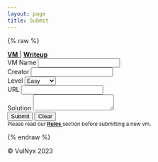 ```yaml
---
layout: page
title: Submit
---
```


{% raw %}

<meta name="viewport" content="width=device-width, initial-scale=1, maximum-scale=1">
<section class="form-container">
  <form class="form contact-form" id="myForm" action="https://formspree.io/f/xbjewngg" method="POST">
    <article class="form-options">
      <a href="/submit/" class="active">
        <strong>VM</strong>
      </a> 
      <span>|</span>
      <a href="/submit-writeup">
        <strong>Writeup</strong>
      </a> 
    </article>
    <div>
      <label class="form-label" for="name">VM Name</label>
      <input class="form-control" id="name" name="VM Name" type="text" required />
    </div>
    <div>
      <label class="form-label" for="creator">Creator</label>
      <input class="form-control" id="creator" name="Creator" type="text" required />
    </div>
    <div>
      <label class="form-label" for="level">Level</label>
      <select class="form-control" id="level" name="Level" required>
          <option value="Easy">Easy</option>
          <option value="Medium">Medium</option>
          <option value="Hard">Hard</option>
      </select>
    </div>
    <div>
      <label class="form-label" for="url">URL</label>
      <input class="form-control" id="url" name="URL" type="url" required />
    </div>
    <div>
      <label class="form-label" for="solution">Solution</label>
      <textarea class="form-control" id="solution" name="Solution" required></textarea>
    </div>
    <div>
      <button class="button" type="submit">Submit</button>
      <button class="button" type="reset">Clear</button>
    </div>
    <div class="form-footer">
      <small>Please read our 
        <a href="https://vulnyx.github.io/rules/" target="_blank">
          <strong>Rules</strong>
        </a> 
        section before submitting a new vm.
      </small>
    </div>
  </form>
</section>

{% endraw %}

<footer>
  <p>© VulNyx 2023</p>
</footer>

<script>
  document.getElementById("myForm").addEventListener("submit", function(event) {
    event.preventDefault();
    
    alert("VM sent successfully! Thanks.");

    var form = document.getElementById("myForm");
    var url = form.action;
    var formData = new FormData(form);

    fetch(url, {
      method: "POST",
      body: formData
    })
    .then(response => {
      console.log("Submit succesfully! Thanks.");
    })
    .catch(error => {
      console.error("Error! data not sent.", error);
    });
    
    form.reset();
  });
</script>
